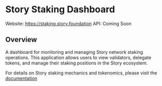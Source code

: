 # Story Staking Dashboard

Website: https://staking.story.foundation
API: Coming Soon

## Overview

A dashboard for monitoring and managing Story network staking operations. This application allows users to view validators, delegate tokens, and manage their staking positions in the Story ecosystem.

For details on Story staking mechanics and tokenomics, please visit the [documentation](https://docs.story.foundation/tokenomics-staking)
